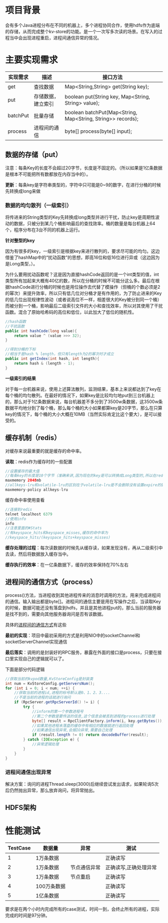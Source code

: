 # 项目背景

会有多个Java进程分布在不同的机器上，多个进程协同合作，使用hdfs作为底端的存储，从而完成整个kv-store的功能。是一个一次写多次读的场景。在写入的过程当中会出现进程重启，进程间通信异常的情况。

# 主要实现需求

| 实现需求 | 描述               | 接口方法                                                    |
| -------- | ------------------ | ----------------------------------------------------------- |
| get      | 查找数据           | Map<String,String> get(String key);                         |
| put      | 存储数据，建立索引 | boolean put(String key, Map<String, String> value);         |
| batchPut | 批量存储           | boolean batchPut(Map<String, Map<String, String>> records); |
| process  | 进程间的通信       | byte[] process(byte[] input);                               |

## 数据的存储（put）

注意：每条Key的长度不会超过20字节，长度是不固定的。（所以如果是1亿条数据是根本不可能把所有数都放在内存当中的）。

**更新**：每条key是字符串类型的，字符中只可能是0~9的数字，在进行分桶的时候先转换成long来做

### 数据的均匀散列（一级索引）

将传进来的String类型的Key先转换成long类型并进行干扰，防止key是周期性波动的数据，只被分到某几个桶影响最后的查找效率。桶的数量是每台机器上64个，程序分布在3台不同的机器上运行。

**针对整型的key**

因为有很多的key，一级索引是根据key来进行散列的，要求尽可能的均匀。这边借鉴了hashMap中的“扰动函数”的思想，即高16位和低16位进行异或（这边因为是Long类型，）。

为什么要用扰动函数呢？这是因为直接hashCode返回的是一个int类型的值，int类型所有加起来大概有40亿的数，所以在分桶的时候不可能分这么多。最后在根据hashCode进行分桶的时候也是用位操作去代替了模操作（但桶的个数必须是2的幂次）来提升效率，所以只有低几位对分桶才是有作用的，为了防止进来的Key的低几位出现规律性波动（或者说高位不一样，相差很大的Key被分到同一个桶）而被分到一个桶，影响最后二级索引文件的大小和查找效率，所以对其使用了干扰函数。混合了原始哈希码的高位和低位，以此加大了低位的随机性。

```java
//hash函数
//干扰函数
public int hashCode(long value){
    return value ^ (value >>> 32);
}
```

```java
//得到分桶的下标
//相当于是hash % length，但只有length为2的幂次时才成立
public int getIndex(int hash, int length){
    return hash & (length - 1);
}
```

**一级索引的结果**

对于每一台机器来说，使用上述算法散列，监测结果，基本上来说都达到了key在每个桶的均匀散列。在最好的情况下，如果key是比较均匀地put到三台机器上的，那么对于1亿条数据来说，每台机器差不多分到了3500w条数据，这3500w条数据平均地分到了每个桶，那么每个桶的大小如果都算key是20字节，那么在只算key的情况下，每个桶的大小大概在10MB（当然实际肯定比这个要大），是可以接受的。



## 缓存机制（redis）

对缓存来说最重要的就是缓存的命中率。

**读取**：redis作为缓存时的一些配置

```java
//设置缓存的最大值
//每条key的长度是10个字节（准确来讲,因为现在的key是可以转换成Long类型的,所以在redis中会转换成long类型），1MB大概能存102条数据,2GB大概能存22万条数据
maxmemory 2048mb
//allkeys-lru和volatile-lru的区别在于volatile-lru是不会删除没有设置expire的键的
maxmemory-policy allkeys-lru
```

缓存命中率使用查看

```java
//连接到redis
telnet localhost 6379
//使用info
info
//注意里面的#Stats
//有keyspace_hits和keyspace_misses,缓存的命中率为
//keyspace_hits/(keyspace_hits+keyspace_misses)
```

**缓存处理的过程**：每次读数据的时候先从缓存读，如果发现没有，再从二级索引中去读，然后将数据放入缓存当中。

**缓存执行的效率**：在一亿条数据下，缓存的效率保持在70%左右

## 进程间的通信方式（process）

process()方法，当进程收到其他进程传来的消息时调用的方法，用来完成进程间的通信。输入输出都是byte[]。进程间的通信主要是用在写操作之后，当读取Key的时候，数据可能还没有落盘到hdfs，并且是其他进程put的，那么当前的服务器是找不到的，需要向其他服务器询问是否有该数据。  

具体的[进程间的通信方式](https://github.com/jiangxd18/kvstore/blob/master/desc/communicate.md)有这些

**最初的实现**：项目中最初采用的方式是利用NIO中的socketChannel和socketServerChannel实现通信

**最后落实**：调用的是封装好的RPC服务，暴露在外面的接口是process，只要在接口里实现自己的逻辑就可以了。

下面是部分代码逻辑

```java
//获取当前的kvpod数量,KvStoreConfig是封装类
int num = KvStoreConfig.getServersNum();
for (int i = 0; i < num; ++i) {
    //获取当前的进程id,进程的标号默认是0、1、2、3....
    //不是当前的进程的话就进行询问
	if (RpcServer.getRpcServerId() != i) {
		try {
            //inform的第一个参数进程号
            //第二个参数是要传送的信息,这个信息会被丢到进程的process进行处理
			byte[] result = RpcClientFactory.inform(i, key.getBytes());
            //如果其他进程未落盘的缓存中有相应的数据就进行返回处理
            //如果通信出现异常,会报IO异常,需要自己处理
			if (result.length != 0) return decodeBuffer(result);
		} catch (IOException e) {
			//异常逻辑处理
		}
	}
}
```

### 进程间通信出现异常

解决方案：询问的进程Thread.sleep(3000)后继续尝试发出请求，如果轮询5次后仍然抛出异常，那么放弃询问，将异常抛出。

## HDFS架构





# 性能测试

| TestCase | 数据量      | 异常         | 测试                  |
| -------- | ----------- | ------------ | --------------------- |
| 1        | 1万条数据   |              | 正确读写              |
| 2        | 1万条数据   | 节点通信异常 | 正确读写,正确处理异常 |
| 3        | 1万条数据   | 节点重启     | 正确读写              |
| 4        | 100万条数据 |              | 正确读写              |
| 5        | 1亿条数据   |              | 正确读写              |

要求是在两个小时内完成所有的case测试，时间一到，会终止所有的进程，实际完成的时间是97分钟。